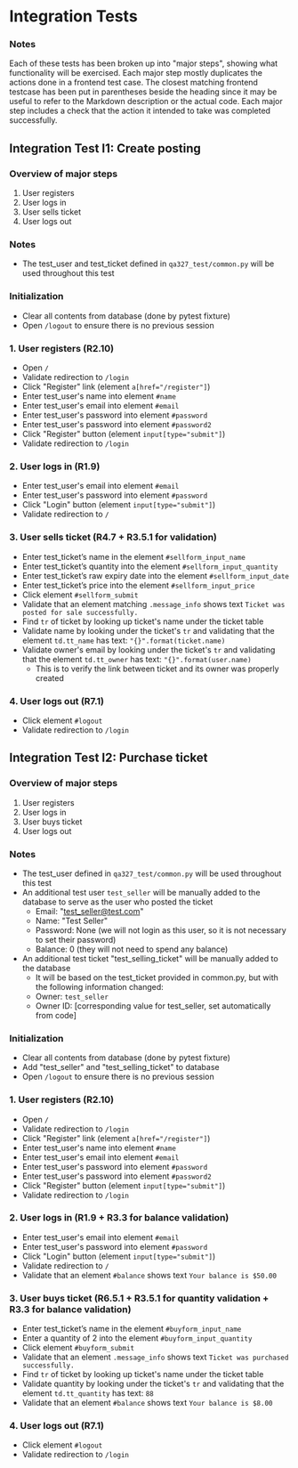 # Integration Tests
### Notes
Each of these tests has been broken up into "major steps", showing what functionality will be exercised. Each major step mostly duplicates the actions done in a frontend test case. The closest matching frontend testcase has been put in parentheses beside the heading since it may be useful to refer to the Markdown description or the actual code. Each major step includes a check that the action it intended to take was completed successfully.


## Integration Test I1: Create posting
### Overview of major steps
1. User registers
2. User logs in
3. User sells ticket
4. User logs out
### Notes
- The test_user and test_ticket defined in `qa327_test/common.py` will be used throughout this test
### Initialization
- Clear all contents from database (done by pytest fixture)
- Open `/logout` to ensure there is no previous session
### 1. User registers (R2.10)
- Open `/`
- Validate redirection to `/login`
- Click "Register" link (element `a[href="/register"]`)
- Enter test_user's name into element `#name`
- Enter test_user's email into element `#email`
- Enter test_user's password into element `#password`
- Enter test_user's password into element `#password2`
- Click "Register" button (element `input[type="submit"]`)
- Validate redirection to `/login`
### 2. User logs in (R1.9)
- Enter test_user's email into element `#email`
- Enter test_user's password into element `#password`
- Click "Login" button (element `input[type="submit"]`)
- Validate redirection to `/`
### 3. User sells ticket (R4.7 + R3.5.1 for validation)
- Enter test_ticket’s name in the element `#sellform_input_name`
- Enter test_ticket’s quantity into the element `#sellform_input_quantity`
- Enter test_ticket’s raw expiry date into the element `#sellform_input_date`
- Enter test_ticket’s price into the element `#sellform_input_price`
- Click element `#sellform_submit`
- Validate that an element matching `.message_info` shows text `Ticket was posted for sale successfully.`
- Find `tr` of ticket by looking up ticket's name under the ticket table
- Validate name by looking under the ticket's `tr` and validating that the element `td.tt_name` has text: `"{}".format(ticket.name)`
- Validate owner's email by looking under the ticket's `tr` and validating that the element `td.tt_owner` has text: `"{}".format(user.name)`
    - This is to verify the link between ticket and its owner was properly created
### 4. User logs out (R7.1)
- Click element `#logout`
- Validate redirection to `/login`


## Integration Test I2: Purchase ticket
### Overview of major steps
1. User registers
2. User logs in
3. User buys ticket
4. User logs out
### Notes
- The test_user defined in `qa327_test/common.py` will be used throughout this test
- An additional test user `test_seller` will be manually added to the database to serve as the user who posted the ticket
    - Email: "test_seller@test.com"
    - Name: "Test Seller"
    - Password: None (we will not login as this user, so it is not necessary to set their password)
    - Balance: 0 (they will not need to spend any balance)
- An additional test ticket "test_selling_ticket" will be manually added to the database
    - It will be based on the test_ticket provided in common.py, but with the following information changed:
    - Owner: `test_seller`
    - Owner ID: [corresponding value for test_seller, set automatically from code]
### Initialization
- Clear all contents from database (done by pytest fixture)
- Add "test_seller" and "test_selling_ticket" to database
- Open `/logout` to ensure there is no previous session
### 1. User registers (R2.10)
- Open `/`
- Validate redirection to `/login`
- Click "Register" link (element `a[href="/register"]`)
- Enter test_user's name into element `#name`
- Enter test_user's email into element `#email`
- Enter test_user's password into element `#password`
- Enter test_user's password into element `#password2`
- Click "Register" button (element `input[type="submit"]`)
- Validate redirection to `/login`
### 2. User logs in (R1.9 + R3.3 for balance validation)
- Enter test_user's email into element `#email`
- Enter test_user's password into element `#password`
- Click "Login" button (element `input[type="submit"]`)
- Validate redirection to `/`
- Validate that an element `#balance` shows text `Your balance is $50.00`
### 3. User buys ticket (R6.5.1 + R3.5.1 for quantity validation + R3.3 for balance validation)
- Enter test_ticket’s name in the element `#buyform_input_name`
- Enter a quantity of 2 into the element `#buyform_input_quantity`
- Click element `#buyform_submit`
- Validate that an element `.message_info` shows text `Ticket was purchased successfully.`
- Find `tr` of ticket by looking up ticket's name under the ticket table
- Validate quantity by looking under the ticket's `tr` and validating that the element `td.tt_quantity` has text: `88`
- Validate that an element `#balance` shows text `Your balance is $8.00`
### 4. User logs out (R7.1)
- Click element `#logout`
- Validate redirection to `/login`
